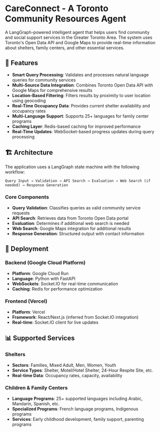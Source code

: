 # CareConnect - A Toronto Community Resources Agent

A LangGraph-powered intelligent agent that helps users find community and social support services in the Greater Toronto Area. The system uses Toronto's Open Data API and Google Maps to provide real-time information about shelters, family centers, and other essential services.

## 🌟 Features

- **Smart Query Processing**: Validates and processes natural language queries for community services
- **Multi-Source Data Integration**: Combines Toronto Open Data API with Google Maps for comprehensive results
- **Location-Based Filtering**: Filters results by proximity to user location using geocoding
- **Real-Time Occupancy Data**: Provides current shelter availability and occupancy rates
- **Multi-Language Support**: Supports 25+ languages for family center programs
- **Caching Layer**: Redis-based caching for improved performance
- **Real-Time Updates**: WebSocket-based progress updates during query processing

## 🏗️ Architecture

The application uses a LangGraph state machine with the following workflow:

```
Query Input → Validation → API Search → Evaluation → Web Search (if needed) → Response Generation
```

### Core Components

- **Query Validation**: Classifies queries as valid community service requests
- **API Search**: Retrieves data from Toronto Open Data portal
- **Evaluation**: Determines if additional web search is needed
- **Web Search**: Google Maps integration for additional results
- **Response Generation**: Structured output with contact information

## 🚀 Deployment

### Backend (Google Cloud Platform)
- **Platform**: Google Cloud Run
- **Language**: Python with FastAPI
- **WebSockets**: Socket.IO for real-time communication
- **Caching**: Redis for performance optimization

### Frontend (Vercel)
- **Platform**: Vercel
- **Framework**: React/Next.js (inferred from Socket.IO integration)
- **Real-time**: Socket.IO client for live updates

## 📊 Supported Services

### Shelters
- **Sectors**: Families, Mixed Adult, Men, Women, Youth
- **Service Types**: Shelter, Motel/Hotel Shelter, 24-Hour Respite Site, etc.
- **Real-time Data**: Occupancy rates, capacity, availability

### Children & Family Centers
- **Language Programs**: 25+ supported languages including Arabic, Mandarin, Spanish, etc.
- **Specialized Programs**: French language programs, Indigenous programs
- **Services**: Early childhood development, family support, parenting programs

